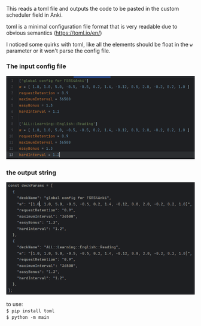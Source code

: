 This reads a toml file and outputs the code to be pasted in the custom
scheduler field in Anki.

toml is a minimal configuration file format that is very readable
due to obvious semantics (https://toml.io/en/)

I noticed some quirks with toml, like all the elements should be 
float in the `w` parameter or it won't parse the config file.

### The input config file
![img.png](img.png)
### the output string
![img_1.png](img_1.png)

to use:  
`$ pip install toml`  
`$ python -m main`